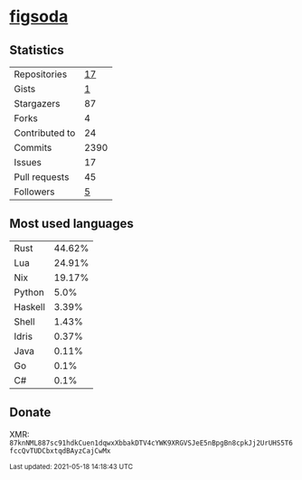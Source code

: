 
# [figsoda](https://github.com/figsoda)


## Statistics

<table>
  <tr>
    <td>Repositories</td>
    <td><a href="https://github.com/figsoda?tab=repositories">
      17
    </a></td>
  </tr>
  <tr>
    <td>Gists</td>
    <td><a href="https://gist.github.com/figsoda">
      1
    </a></td>
  </tr>
  <tr>
    <td>Stargazers</td>
    <td>87</td>
  </tr>
  <tr>
    <td>Forks</td>
    <td>4</td>
  </tr>
  <tr>
    <td>Contributed to</td>
    <td>24</td>
  </tr>
  <tr>
    <td>Commits</td>
    <td>2390</td>
  </tr>
  <tr>
    <td>Issues</td>
    <td>17</td>
  </tr>
  <tr>
    <td>Pull requests</td>
    <td>45</td>
  </tr>
  <tr>
    <td>Followers</td>
    <td><a href="https://github.com/figsoda?tab=followers">
      5
    </a></td>
  </tr>
</table>


## Most used languages

<table>
<tr><td>Rust</td><td>44.62%</td></tr><tr><td>Lua</td><td>24.91%</td></tr><tr><td>Nix</td><td>19.17%</td></tr><tr><td>Python</td><td>5.0%</td></tr><tr><td>Haskell</td><td>3.39%</td></tr><tr><td>Shell</td><td>1.43%</td></tr><tr><td>Idris</td><td>0.37%</td></tr><tr><td>Java</td><td>0.11%</td></tr><tr><td>Go</td><td>0.1%</td></tr><tr><td>C#</td><td>0.1%</td></tr>
</table>


## Donate

XMR: `87knNML887sc91hdkCuen1dqwxXbbakDTV4cYWK9XRGVSJeE5nBpgBn8cpkJj2UrUHS5T6fccQvTUDCbxtqdBAyzCajCwMx`


<sub>Last updated: 2021-05-18 14:18:43 UTC</sub>

